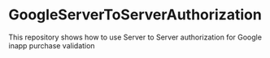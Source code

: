 # GoogleServerToServerAuthorization
This repository shows how to use Server to Server authorization for Google inapp purchase validation
